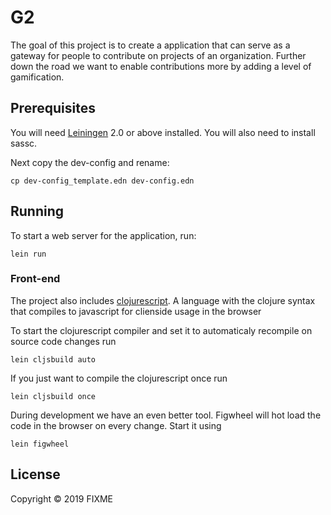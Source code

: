 # G2

The goal of this project is to create a application that can serve as a gateway for people to contribute on projects of an organization.
Further down the road we want to enable contributions more by adding a level of gamification.

## Prerequisites

You will need [Leiningen][1] 2.0 or above installed.
You will also need to install sassc.

Next copy the dev-config and rename:
```
cp dev-config_template.edn dev-config.edn
```

[1]: https://github.com/technomancy/leiningen

## Running

To start a web server for the application, run:

```
lein run    
```

### Front-end

The project also includes [clojurescript]((https://clojurescript.org/)). A language with the clojure syntax that compiles to javascript for clienside usage in the browser

To start the clojurescript compiler and set it to automaticaly recompile on source code changes run

    lein cljsbuild auto

If you just want to compile the clojurescript once run
    
    lein cljsbuild once
  
During development we have an even better tool. Figwheel will hot load the code in the browser on every change. Start it using
    
    lein figwheel

## License

Copyright © 2019 FIXME
